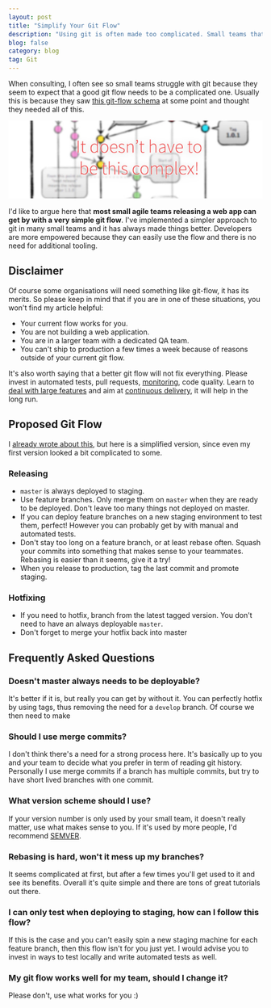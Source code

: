 ```yaml
---
layout: post
title: "Simplify Your Git Flow"
description: "Using git is often made too complicated. Small teams that could do just fine with a very simple flow end up re-using solutions that end up slowing them down. Here is a simpler alternative."
blog: false
category: blog
tag: Git
---
```


When consulting, I often see so small teams struggle with git because they seem to expect that a good git flow needs to be a complicated one. Usually this is because they saw [this git-flow schema][1] at some point and thought they needed all of this. 

<div class="image-wrapper" style="text-align: center"><img src="/assets/blog/no-need-complexity-git.jpg" alt="Git flow can be simpler" style="padding: 0px; width: 650px;"/></div>

I'd like to argue here that **most small agile teams releasing a web app can get by with a very simple git flow**. I've implemented a simpler approach to git in many small teams and it has always made things better. Developers are more empowered because they can easily use the flow and there is no need for additional tooling.

## Disclaimer

Of course some organisations will need something like git-flow, it has its merits. So please keep in mind that if you are in one of these situations, you won't find my article helpful:

- Your current flow works for you.
- You are not building a web application.
- You are in a larger team with a dedicated QA team.
- You can't ship to production a few times a week because of reasons outside of your current git flow.

It's also worth saying that a better git flow will not fix everything. Please invest in automated tests, pull requests, [monitoring][2], code quality. Learn to [deal with large features][3] and aim at [continuous delivery][4], it will help in the long run.

## Proposed Git Flow

I [already wrote about this][5], but here is a simplified version, since even my first version looked a bit complicated to some. 

### Releasing 

- `master` is always deployed to staging.
- Use feature branches. Only merge them on `master` when they are ready to be deployed. Don't leave too many things not deployed on master.
- If you can deploy feature branches on a new staging environment to test them, perfect! However you can probably get by with manual and automated tests.
- Don't stay too long on a feature branch, or at least rebase often. Squash your commits into something that makes sense to your teammates. Rebasing is easier than it seems, give it a try! 
- When you release to production, tag the last commit and promote staging.

### Hotfixing

- If you need to hotfix, branch from the latest tagged version. You don't need to have an always deployable `master`. 
- Don't forget to merge your hotfix back into master

## Frequently Asked Questions

### Doesn't master always needs to be deployable?

It's better if it is, but really you can get by without it. You can perfectly hotfix by using tags, thus removing the need for a `develop` branch. Of course we then need to make 

### Should I use merge commits?

I don't think there's a need for a strong process here. It's basically up to you and your team to decide what you prefer in term of reading git history. Personally I use merge commits if a branch has multiple commits, but try to have short lived branches with one commit.

### What version scheme should I use?

If your version number is only used by your small team, it doesn't really matter, use what makes sense to you. If it's used by more people, I'd recommend [SEMVER][6].

### Rebasing is hard, won't it mess up my branches?

It seems complicated at first, but after a few times you'll get used to it and see its benefits. Overall it's quite simple and there are tons of great tutorials out there.

### I can only test when deploying to staging, how can I follow this flow?

If this is the case and you can't easily spin a new staging machine for each feature branch, then this flow isn't for you just yet. I would advise you to invest in ways to test locally and write automated tests as well.

### My git flow works well for my team, should I change it?

Please don't, use what works for you :)

[1]:	/assets/blog/git-flow-complex.png
[2]:	/blog/2016/07/04/monitoring-bugs/
[3]:	https://drivy.engineering/best-practices-for-large-features/
[4]:	https://drivy.engineering/continuous-integration/
[5]:	/blog/2016/02/22/git-flow-heroku-pipelines/
[6]:	https://semver.org/